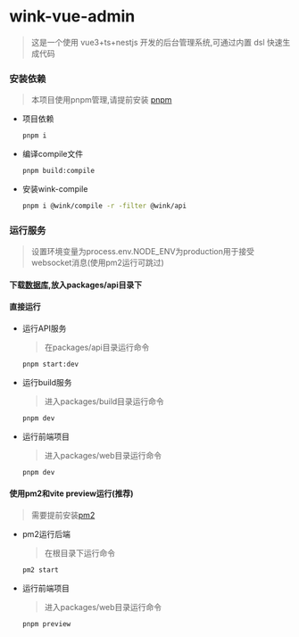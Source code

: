 # wink-vue-admin

> 这是一个使用 vue3+ts+nestjs 开发的后台管理系统,可通过内置 dsl 快速生成代码

### 安装依赖
> 本项目使用pnpm管理,请提前安装 [pnpm](https://pnpm.io/)
- 项目依赖
  ```sh
  pnpm i
  ```
- 编译compile文件
  ```sh
  pnpm build:compile
  ```
- 安装wink-compile  
  ```sh
  pnpm i @wink/compile -r -filter @wink/api
  ```
### 运行服务
> 设置环境变量为process.env.NODE_ENV为production用于接受websocket消息(使用pm2运行可跳过)
#### 下载[数据库](https://pinktu.github.io/admin.db),放入packages/api目录下
#### 直接运行
- 运行API服务
  > 在packages/api目录运行命令
  ```sh
  pnpm start:dev
  ```
- 运行build服务
  > 进入packages/build目录运行命令
  ```sh
  pnpm dev
  ```
- 运行前端项目
  > 进入packages/web目录运行命令
  ```sh
  pnpm dev
  ```
#### 使用pm2和vite preview运行(推荐)
> 需要提前安装[pm2](https://pm2.keymetrics.io/docs/usage/quick-start/)
- pm2运行后端
  > 在根目录下运行命令
  ```sh
  pm2 start
  ```
- 运行前端项目
  > 进入packages/web目录运行命令
  ```sh
  pnpm preview
  ``` 
